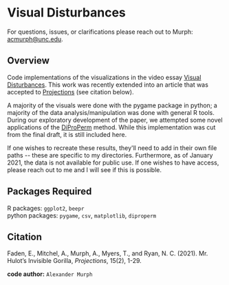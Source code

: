 # Visual Disturbances

For questions, issues, or clarifications please reach out to Murph: <acmurph@unc.edu>.

## Overview

Code implementations of the visualizations in the video essay [Visual Disturbances](http://mediacommons.org/intransition/visual-disturbances).  This work was recently extended into an article that was accepted to [Projections](https://www.berghahnjournals.com/view/journals/projections/projections-overview.xml) (see citation below).

A majority of the visuals were done with the pygame package in python; a majority of the data analysis/manipulation was done with general R tools.  During our exploratory development of the paper, we attempted some novel applications of the [DiProPerm](https://pypi.org/project/diproperm/) method.  While this implementation was cut from the final draft, it is still included here.

If one wishes to recreate these results, they'll need to add in their own file paths -- these are specific to my directories.  Furthermore, as of January 2021, the data is not available for public use.  If one wishes to have access, please reach out to me and I will see if this is possible.

## Packages Required

R packages: `ggplot2`, `beepr` <br>
python packages: `pygame`, `csv`, `matplotlib`, `diproperm`

## Citation

Faden, E., Mitchel, A., Murph, A., Myers, T., and Ryan, N. C. (2021). Mr. Hulot’s Invisible Gorilla, <em>Projections</em>, 15(2), 1-29. 

**code author:** `Alexander Murph`
